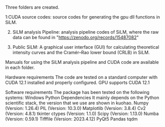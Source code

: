 Three folders are created. 

1:CUDA source codes: source codes for generating the gpu dll functions in SiLM.

2. SiLM analysis Pipeline: analysis pipeline codes of SiLM, where the raw data can be found in "https://zenodo.org/records/15487082"
   
3. Public SiLM: A graphical user interface (GUI) for calculating theoretical intensity curves and the Cramér–Rao lower bound (CRLB) in SiLM.

Manuals for using the SiLM analysis pipeline and CUDA code are available in each folder.

Hardware requirements
The code are tested on a standard computer with CUDA 12.1 installed and properly configured. GPU supports CUDA 12.1 

Software requirements
The package has been tested on the following systems:
Windows
Python Dependencies
It mainly depends on the Python scientific stack, the version that we use are shown in kuohao.
Numpy (Version: 1.26.4)
PIL (Version: 10.3.0)
Matplotlib (Version: 3.8.4)
Cv2 (Version: 4.8.1)
tkinter
ctypes (Version: 1.1.0)
Scipy (Version: 1.13.0)
Numba (Version: 0.59.1)
Tifffile  (Version: 2023.4.12)
PyQt5
Pandas
tqdm


